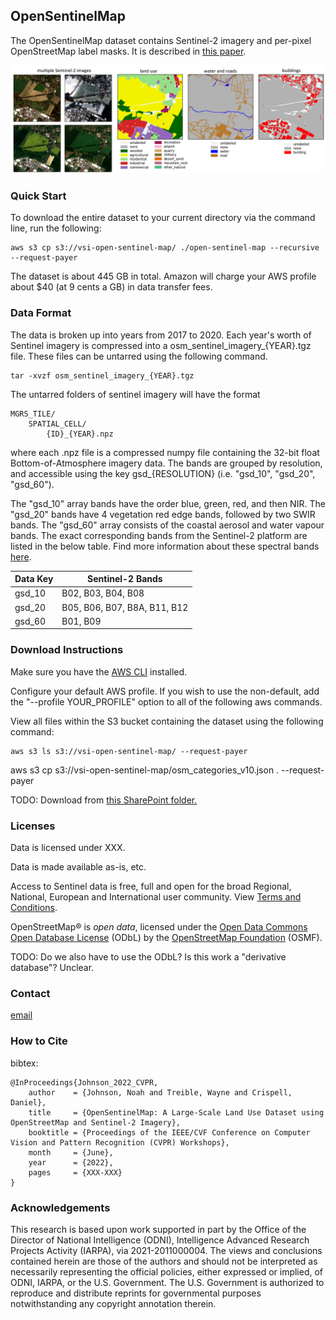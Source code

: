 ## OpenSentinelMap

The OpenSentinelMap dataset contains Sentinel-2 imagery and per-pixel OpenStreetMap label masks. It is described in [this paper](https://lmgtfy.app/?q=todo).

![this is an overview image](/img/dataset_teaser.png)

### Quick Start

To download the entire dataset to your current directory via the command line, run the following:
```
aws s3 cp s3://vsi-open-sentinel-map/ ./open-sentinel-map --recursive --request-payer
```

The dataset is about 445 GB in total. Amazon will charge your AWS profile about $40 (at 9 cents a GB) in data transfer fees.

### Data Format

The data is broken up into years from 2017 to 2020. Each year's worth of Sentinel imagery is compressed into a osm_sentinel_imagery_{YEAR}.tgz file. These files can be untarred using the following command.
```
tar -xvzf osm_sentinel_imagery_{YEAR}.tgz
```
The untarred folders of sentinel imagery will have the format
```
MGRS_TILE/
    SPATIAL_CELL/
        {ID}_{YEAR}.npz
```
where each .npz file is a compressed numpy file containing the 32-bit float Bottom-of-Atmosphere imagery data. The bands are grouped by resolution, and accessible using the key gsd_{RESOLUTION} (i.e. "gsd_10", "gsd_20", "gsd_60").

The "gsd_10" array bands have the order blue, green, red, and then NIR. The "gsd_20" bands have 4 vegetation red edge bands, followed by two SWIR bands. The "gsd_60" array consists of the coastal aerosol and water vapour bands. The exact corresponding bands from the Sentinel-2 platform are listed in the below table. Find more information about these spectral bands [here](https://gisgeography.com/sentinel-2-bands-combinations/).

| Data Key | Sentinel-2 Bands |
| -------- | ---------------- |
| gsd_10   | B02, B03, B04, B08 |
| gsd_20   | B05, B06, B07, B8A, B11, B12 |
| gsd_60   | B01, B09 |

### Download Instructions

Make sure you have the [AWS CLI](https://docs.aws.amazon.com/cli/latest/userguide/getting-started-install.html) installed.

Configure your default AWS profile. If you wish to use the non-default, add the "--profile YOUR_PROFILE" option to all of the following aws commands.

View all files within the S3 bucket containing the dataset using the following command:
```
aws s3 ls s3://vsi-open-sentinel-map/ --request-payer
```

aws s3 cp s3://vsi-open-sentinel-map/osm_categories_v10.json . --request-payer

TODO: Download from [this SharePoint folder.](https://vsi.sharepoint.us/:f:/s/PublicShare/EnWfIp2gvi1As4tTZPzg1RcBYjtczFII9oWkU3MlbMDF9A?e=SYrIga)

### Licenses

Data is licensed under XXX.

Data is made available as-is, etc.

Access to Sentinel data is free, full and open for the broad Regional, National, European and International user community. View [Terms and Conditions](https://scihub.copernicus.eu/twiki/do/view/SciHubWebPortal/TermsConditions).

OpenStreetMap® is _open data_, licensed under the [Open Data Commons Open Database License](https://opendatacommons.org/licenses/odbl/) (ODbL) by the [OpenStreetMap Foundation](https://wiki.osmfoundation.org/wiki/Main_Page) (OSMF).

TODO: Do we also have to use the ODbL? Is this work a "derivative database"? Unclear.

### Contact

[email](mailto:noah.rego.johnson@gmail.com)

### How to Cite

bibtex:
```
@InProceedings{Johnson_2022_CVPR,
    author    = {Johnson, Noah and Treible, Wayne and Crispell, Daniel},
    title     = {OpenSentinelMap: A Large-Scale Land Use Dataset using OpenStreetMap and Sentinel-2 Imagery},
    booktitle = {Proceedings of the IEEE/CVF Conference on Computer Vision and Pattern Recognition (CVPR) Workshops},
    month     = {June},
    year      = {2022},
    pages     = {XXX-XXX}
}
```

### Acknowledgements

This research is based upon work supported in part by the Office of the Director of National Intelligence (ODNI), Intelligence Advanced  Research Projects Activity (IARPA), via 2021-2011000004. The views and conclusions contained herein are those of the authors and should not be interpreted as necessarily representing the official policies, either expressed or implied, of ODNI, IARPA, or the U.S. Government. The U.S. Government is authorized to reproduce and distribute reprints for governmental purposes notwithstanding any copyright annotation therein.
